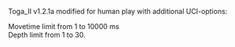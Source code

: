 Toga_II v1.2.1a modified for human play 
with additional UCI-options: 

Movetime limit from 1 to 10000 ms  
Depth limit from 1 to 30.
